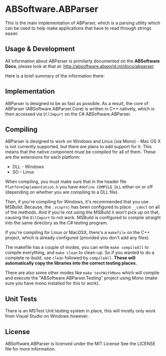 # ABSoftware.ABParser

This is the main implementation of ABParser, which is a parsing utility which can be used to help make applications that have to read through strings easier.

## Usage & Development

All information about ABParser is primilarly documented on the **ABSoftware Docs**, please look at that at: http://absoftware.abworld.ml/docs/abparser

Here is a brief summary of the information there:

## Implementation

ABParser is designed to be as fast as possible. As a result, the core of ABParser (ABSoftware.ABParser.Core) is written in C++ natively, which is then accessed via `DllImport` on the C# ABSoftware.ABParser.

## Compiling

ABParser is designed to work on Windows and Linux (via Mono) - Mac OS X is not currently supported, but there are plans to add support for it. This means that the native component must be compiled for all of them. These are the extensions for each platform:

- DLL - Windows
- SO - Linux

When compiling, you must make sure that in the header file `PlatformImplementation.h` you have `#define COMPILE_DLL` either on or off (depending on whether you are compiling to a DLL file).

Then, if you're compiling for Windows, it's recommended that you use MSBuild. Because, the `.vcxproj` has been configured to place `__cdecl` on all of the methods. And if you're not using the MSBuild it won't pick up on that, causing the `DllImport` to not work. MSBuild is configured to compile straight into the same directory as the C# testing program.

If you're compiling for Linux or MacOSX, there's a `makefile` on the C++ project, which is already configured (provided you don't add any files).

The makefile has a couple of modes, you can write `make compileAll` to compile everything, and `make clean` to clean-up. So if you wanted to do a complete re-build, use `clean` followed by `compileAll`. **These will automatically copy the libraries into the correct testing places.**

There are also some other modes like `make testWithMono` which will compile and execute the "ABSoftware.ABParser.Testing" project using Mono (make sure you have mono installed for this to work).

## Unit Tests

There is an MSTest Unit testing system in place, this will mostly only work from Visual Studio on Windows however.

## License

ABSoftware.ABParser is licensed under the MIT License
See the LICENSE file for more information.